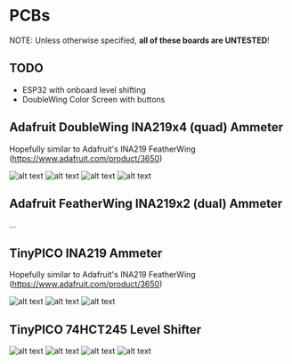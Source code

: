 # PCBs

NOTE: Unless otherwise specified, **all of these boards are UNTESTED**!

## TODO
* ESP32 with onboard level shifting
* DoubleWing Color Screen with buttons

## Adafruit DoubleWing INA219x4 (quad) Ammeter
Hopefully similar to Adafruit's INA219 FeatherWing (https://www.adafruit.com/product/3650)

![alt text](./Adafruit/INA219x4_DoubleWing_top.png "INA291x4 Top")
![alt text](./Adafruit/INA219x4_DoubleWing_bottom.png "INA291x4 Bottom")
![alt text](./Adafruit/INA219x4_DoubleWing_top2.png "INA291x4 Top")
![alt text](./Adafruit/INA219x4_DoubleWing_bottom2.png "INA291x4 Bottom")

## Adafruit FeatherWing INA219x2 (dual) Ammeter
...

## TinyPICO INA219 Ammeter
Hopefully similar to Adafruit's INA219 FeatherWing (https://www.adafruit.com/product/3650)

![alt text](./TinyPICO/Shield_INA219.png "INA291 v1")
![alt text](./TinyPICO/Shield_INA219_top.png "INA291 v1 Top")
![alt text](./TinyPICO/Shield_INA219_bottom.png "INA291 v1 Bottom")

## TinyPICO 74HCT245 Level Shifter

![alt text](./TinyPICO/Shield_LevelShifter_top.png "74HCT245 Level Shifter Top")
![alt text](./TinyPICO/Shield_LevelShifter_bottom.png "74HCT245 Level Shifter Bottom")
![alt text](./TinyPICO/Shield_LevelShifter_top2.png "74HCT245 Level Shifter Top")
![alt text](./TinyPICO/Shield_LevelShifter_bottom2.png "74HCT245 Level Shifter Bottom")
